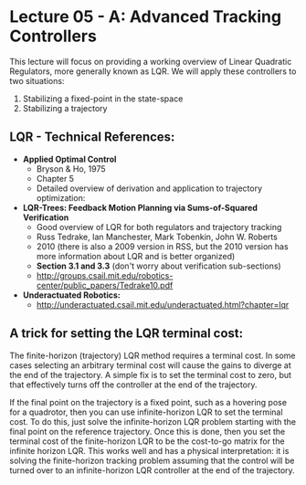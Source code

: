 # Lecture 05 - A:  Advanced Tracking Controllers

This lecture will focus on providing a working overview of Linear Quadratic Regulators, more generally known as LQR. We will apply these controllers to two situations:
1) Stabilizing a fixed-point in the state-space
2) Stabilizing a trajectory

## LQR - Technical References:
- **Applied Optimal Control**
    - Bryson & Ho, 1975
    - Chapter 5
    - Detailed overview of derivation and application to trajectory optimization:
- **LQR-Trees: Feedback Motion Planning via Sums-of-Squared Verification**
  - Good overview of LQR for both regulators and trajectory tracking
  - Russ Tedrake, Ian Manchester, Mark Tobenkin, John W. Roberts
  - 2010  (there is also a 2009 version in RSS, but the 2010 version has more information about LQR and is better organized)
  - **Section 3.1 and 3.3** (don't worry about verification sub-sections)
  - http://groups.csail.mit.edu/robotics-center/public_papers/Tedrake10.pdf
- **Underactuated Robotics:**
  - http://underactuated.csail.mit.edu/underactuated.html?chapter=lqr

## A trick for setting the LQR terminal cost:
The finite-horizon (trajectory) LQR method requires a terminal cost.
In some cases selecting an arbitrary terminal cost will cause the gains to
diverge at the end of the trajectory. A simple fix is to set the terminal cost
to zero, but that effectively turns off the controller at the end of the trajectory.

If the final point on the trajectory is a fixed point, such as a hovering pose
for a quadrotor, then you can use infinite-horizon LQR to set the terminal cost.
To do this, just solve the infinite-horizon LQR problem starting with the final
point on the reference trajectory. Once this is done, then you set the terminal
cost of the finite-horizon LQR to be the cost-to-go matrix
for the infinite horizon LQR. This works well and has a physical interpretation:
it is solving the finite-horizon tracking problem assuming that the control will
be turned over to an infinite-horizon LQR controller at the end of the trajectory.
